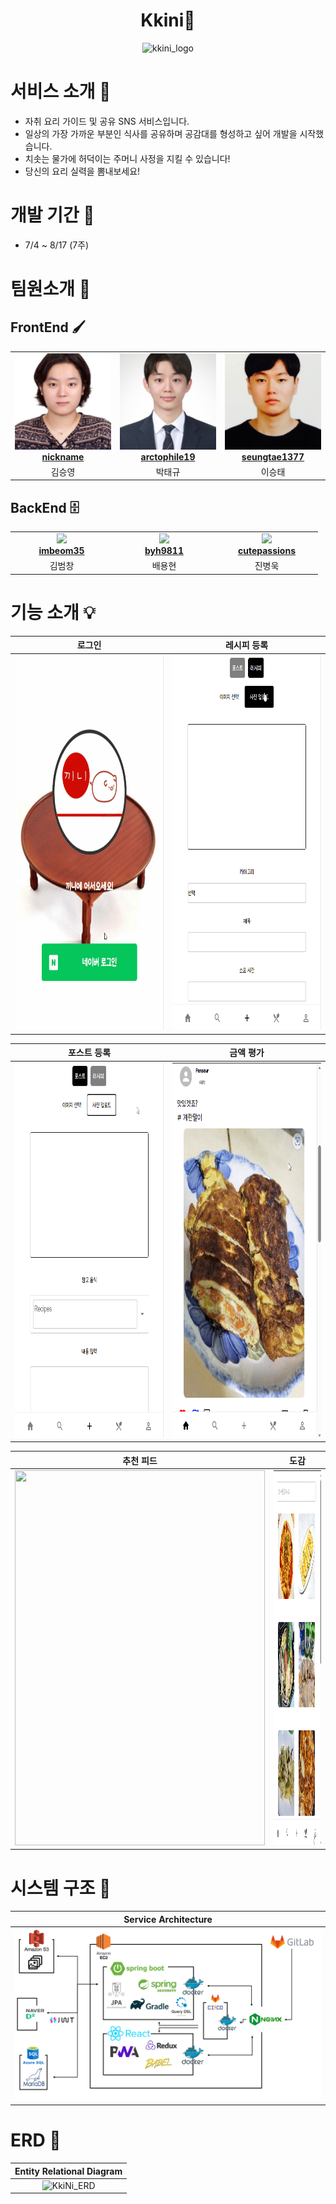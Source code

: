 <div align="center">

# Kkini🍴

<img src="https://github.com/Lets-Travel-Well/.github/assets/50614241/d6ac95d0-0c98-4746-8fe2-ee7ca3f41030" alt="kkini_logo" width="200" height="200">

</div>

# 서비스 소개 🚩
* 자취 요리 가이드 및 공유 SNS 서비스입니다.
* 일상의 가장 가까운 부분인 식사를 공유하며 공감대를 형성하고 싶어 개발을 시작했습니다.
* 치솟는 물가에 허덕이는 주머니 사정을 지킬 수 있습니다!
* 당신의 요리 실력을 뽐내보세요!

# 개발 기간 🏁
* 7/4 ~ 8/17 (7주)

# 팀원소개 🤝
## FrontEnd 🖌️
<table align="center">
    <tr align="center">
        <td style="min-width: 150px;">
            <a href="https://github.com/nickname">
              <img src="image/kim.png" width="200">
              <br />
              <b>nickname</b>
            </a>
        </td>
        <td style="min-width: 150px;">
            <a href="https://github.com/arctophile19">
              <img src="image/park.png" width="200">
              <br />
              <b>arctophile19</b>
            </a> 
        </td>
        <td style="min-width: 150px;">
            <a href="https://github.com/seungtae1377">
              <img src="image/lee.png" width="200">
              <br />
              <b>seungtae1377</b>
            </a> 
        </td>
    </tr>
    <tr align="center">
        <td>
            김승영
        </td>
        <td>
            박태규
        </td>
        <td>
            이승태
        </td>
    </tr>
</table>

## BackEnd 🗄️
<table align="center">
    <tr align="center">
        <td style="min-width: 150px;">
            <a href="https://github.com/imbeom35">
              <img src="https://avatars.githubusercontent.com/u/97426151?v=4" width="200">
              <br />
              <b>imbeom35</b>
            </a> 
        </td>
        <td style="min-width: 150px;">
            <a href="https://github.com/byh9811">
              <img src="https://avatars.githubusercontent.com/u/50614241?v=4" width="200">
              <br />
              <b>byh9811</b>
            </a> 
        </td>
        <td style="min-width: 150px;">
            <a href="https://github.com/cutepassions">
              <img src="https://avatars.githubusercontent.com/u/105566077?v=4" width="200">
              <br />
              <b>cutepassions</b>
            </a> 
        </td>
    </tr>
    <tr align="center">
        <td>
            김범창
        </td>
        <td>
            배용현
        </td>
        <td>
            진병욱
        </td>
    </tr>
</table>

# 기능 소개 💡
<div align="center">

|                           로그인                           |                         레시피 등록                          |
|:-------------------------------------------------------:|:-------------------------------------------------------:|
| <img src="image/네이버_로그인.gif" width="400" height="600"/> | <img src="image/레시피_업로드.gif" width="400" height="600"/> |

|                         포스트 등록                          |                        금액 평가                         |
|:-------------------------------------------------------:|:----------------------------------------------------:|
| <img src="image/포스트_업로드.gif" width="400" height="600"/> | <img src="image/금액평가.gif" width="400" height="600"/> |

|                         추천 피드                         |                         도감                          |
|:-----------------------------------------------------:|:---------------------------------------------------:|
| <img src="image/추천_피드.gif" width="400" height="600"/> | <img src="image/도감.gif" width="400" height="600"/>  |

</div> 

# 시스템 구조 🦴
<div align="center">

|         Service Architecture          |
|:-------------------------------------:|
| ![KKINI_아키텍쳐](image/architecture.png) |  

</div> 

# ERD 💾
<div align="center">

|                                           Entity Relational Diagram                                            |
|:--------------------------------------------------------------------------------------------------------------:|
| ![KkiNi_ERD](https://github.com/Lets-Travel-Well/.github/assets/50614241/9ea91b9a-24a1-4ed7-ab4d-6b6e730f92fd) |  

</div>